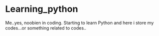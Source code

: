 # Learning_python
Me..yes, noobien in coding. Starting to learn Python and here i store my codes...or something related to codes..
